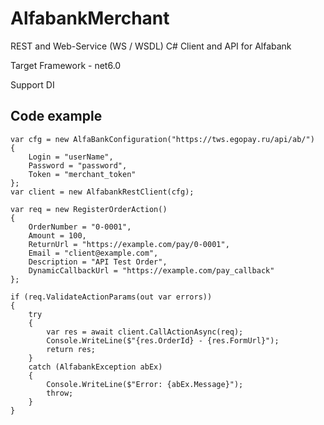 # AlfabankMerchant
REST and Web-Service (WS / WSDL) C# Client and API for Alfabank

Target Framework - net6.0

Support DI

## Code example

    var cfg = new AlfaBankConfiguration("https://tws.egopay.ru/api/ab/")
    {
        Login = "userName",
        Password = "password",
        Token = "merchant_token"
    };
    var client = new AlfabankRestClient(cfg);
    
    var req = new RegisterOrderAction()
    {
        OrderNumber = "0-0001",
        Amount = 100,
        ReturnUrl = "https://example.com/pay/0-0001",
        Email = "client@example.com",
        Description = "API Test Order",
        DynamicCallbackUrl = "https://example.com/pay_callback"
    };
        
    if (req.ValidateActionParams(out var errors))
    {
        try
        {
            var res = await client.CallActionAsync(req);           
            Console.WriteLine($"{res.OrderId} - {res.FormUrl}");
            return res;
        }
        catch (AlfabankException abEx)
        {
            Console.WriteLine($"Error: {abEx.Message}");
            throw;
        }
    }

[link-author]: https://github.com/CaCTuCaTu4ECKuu
